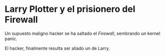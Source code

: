 # Larry Plotter y el prisionero del Firewall

Un supuesto maligno hacker se ha saltado el *Firewall*, sembrando un 
kernel panic.

El hacker, finalmente resulta ser aliado  un de Larry.
